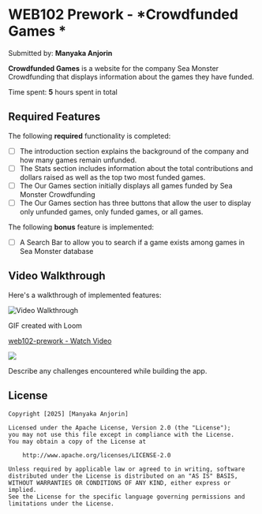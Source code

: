 # WEB102 Prework - *Crowdfunded Games *

Submitted by: **Manyaka Anjorin**

**Crowdfunded Games** is a website for the company Sea Monster Crowdfunding that displays information about the games they have funded.

Time spent: **5** hours spent in total

## Required Features

The following **required** functionality is completed:

* [ ] The introduction section explains the background of the company and how many games remain unfunded.
* [ ] The Stats section includes information about the total contributions and dollars raised as well as the top two most funded games.
* [ ] The Our Games section initially displays all games funded by Sea Monster Crowdfunding
* [ ] The Our Games section has three buttons that allow the user to display only unfunded games, only funded games, or all games.

The following **bonus** feature is implemented:

* [ ] A Search Bar to allow you to search if a game exists among games in Sea Monster database

## Video Walkthrough

Here's a walkthrough of implemented features:

<img src='http://i.imgur.com/link/to/your/gif/file.gif](https://cdn.loom.com/sessions/thumbnails/e8c0c9729ab24a35a4329b8a79679026-93c3dab657727fe5-full-play.gif' title='Video Walkthrough' width='' alt='Video Walkthrough' />

<!-- Replace this with whatever GIF tool you used! -->
GIF created with Loom 
<div>
    <a href="https://www.loom.com/share/e8c0c9729ab24a35a4329b8a79679026">
      <p>web102-prework - Watch Video</p>
    </a>
    <a href="https://www.loom.com/share/e8c0c9729ab24a35a4329b8a79679026">
      <img style="max-width:300px;" src="https://cdn.loom.com/sessions/thumbnails/e8c0c9729ab24a35a4329b8a79679026-93c3dab657727fe5-full-play.gif">
    </a>
  </div>

Describe any challenges encountered while building the app.

## License

    Copyright [2025] [Manyaka Anjorin]

    Licensed under the Apache License, Version 2.0 (the "License");
    you may not use this file except in compliance with the License.
    You may obtain a copy of the License at

        http://www.apache.org/licenses/LICENSE-2.0

    Unless required by applicable law or agreed to in writing, software
    distributed under the License is distributed on an "AS IS" BASIS,
    WITHOUT WARRANTIES OR CONDITIONS OF ANY KIND, either express or implied.
    See the License for the specific language governing permissions and
    limitations under the License.
